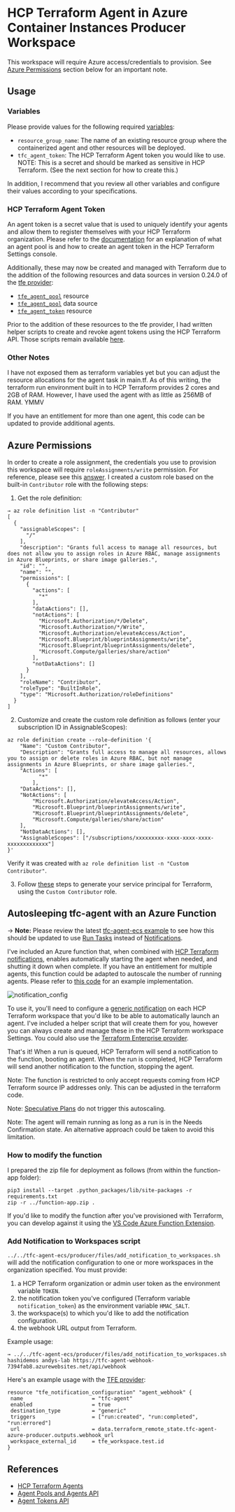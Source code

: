 # HCP Terraform Agent in Azure Container Instances Producer Workspace

This workspace will require Azure access/credentials to provision. See [Azure Permissions](README.md#azure-permissions) section below for an important note.

## Usage

### Variables
Please provide values for the following required [variables](https://developer.hashicorp.com/terraform/language/values/variables#assigning-values-to-root-module-variables):
* `resource_group_name`: The name of an existing resource group where the containerized agent and other resources will be deployed.
* `tfc_agent_token`: The HCP Terraform Agent token you would like to use. NOTE: This is a secret and should be marked as sensitive in HCP Terraform. (See the next section for how to create this.)

In addition, I recommend that you review all other variables and configure their values according to your specifications.

### HCP Terraform Agent Token
An agent token is a secret value that is used to uniquely identify your agents and allow them to register themselves with your HCP Terraform organization. Please refer to the [documentation](https://developer.hashicorp.com/terraform/cloud-docs/agents/agent-pools) for an explanation of what an agent pool is and how to create an agent token in the HCP Terraform Settings console.

Additionally, these may now be created and managed with Terraform due to the addition of the following resources and data sources in version 0.24.0 of the [tfe provider](https://registry.terraform.io/providers/hashicorp/tfe/latest):
* [`tfe_agent_pool`](https://registry.terraform.io/providers/hashicorp/tfe/latest/docs/resources/agent_pool) resource
* [`tfe_agent_pool`](https://registry.terraform.io/providers/hashicorp/tfe/latest/docs/data-sources/agent_pool) data source
* [`tfe_agent_token`](https://registry.terraform.io/providers/hashicorp/tfe/latest/docs/resources/agent_token) resource

Prior to the addition of these resources to the tfe provider, I had written helper scripts to create and revoke agent tokens using the HCP Terraform API. Those scripts remain available [here](../../tfc-agent-ecs/producer/files/README.md).

### Other Notes
I have not exposed them as terraform variables yet but you can adjust the resource allocations for the agent task in main.tf. As of this writing, the terraform run environment built in to HCP Terraform provides 2 cores and 2GB of RAM. However, I have used the agent with as little as 256MB of RAM. YMMV

If you have an entitlement for more than one agent, this code can be updated to provide additional agents.

## Azure Permissions
In order to create a role assignment, the credentials you use to provision this workspace will require `roleAssignments/write` permission. For reference, please see this [answer](https://docs.microsoft.com/en-us/answers/questions/287573/authorization-failed-when-when-writing-a-roleassig.html). I created a custom role based on the built-in `Contributor` role with the following steps:

1. Get the role definition:
```
→ az role definition list -n "Contributor"
[
  {
    "assignableScopes": [
      "/"
    ],
    "description": "Grants full access to manage all resources, but does not allow you to assign roles in Azure RBAC, manage assignments in Azure Blueprints, or share image galleries.",
    "id": "",
    "name": "",
    "permissions": [
      {
        "actions": [
          "*"
        ],
        "dataActions": [],
        "notActions": [
          "Microsoft.Authorization/*/Delete",
          "Microsoft.Authorization/*/Write",
          "Microsoft.Authorization/elevateAccess/Action",
          "Microsoft.Blueprint/blueprintAssignments/write",
          "Microsoft.Blueprint/blueprintAssignments/delete",
          "Microsoft.Compute/galleries/share/action"
        ],
        "notDataActions": []
      }
    ],
    "roleName": "Contributor",
    "roleType": "BuiltInRole",
    "type": "Microsoft.Authorization/roleDefinitions"
  }
]
```

2. Customize and create the custom role definition as follows (enter your subscription ID in AssignableScopes):
```
az role definition create --role-definition '{
    "Name": "Custom Contributor",
    "Description": "Grants full access to manage all resources, allows you to assign or delete roles in Azure RBAC, but not manage assignments in Azure Blueprints, or share image galleries.",
    "Actions": [
          "*"
        ],
    "DataActions": [],
    "NotActions": [
        "Microsoft.Authorization/elevateAccess/Action",
        "Microsoft.Blueprint/blueprintAssignments/write",
        "Microsoft.Blueprint/blueprintAssignments/delete",
        "Microsoft.Compute/galleries/share/action"
    ],
    "NotDataActions": [],
    "AssignableScopes": ["/subscriptions/xxxxxxxxx-xxxx-xxxx-xxxx-xxxxxxxxxxxxx"]
}'
```

Verify it was created with `az role definition list -n "Custom Contributor"`.

3. Follow [these](https://registry.terraform.io/providers/hashicorp/azurerm/latest/docs/guides/service_principal_client_secret#creating-a-service-principal) steps to generate your service principal for Terraform, using the `Custom Contributor` role.

## Autosleeping tfc-agent with an Azure Function

-> **Note:** Please review the latest [tfc-agent-ecs example](../../tfc-agent-ecs/producer/) to see how this should be updated to use [Run Tasks](https://developer.hashicorp.com/terraform/cloud-docs/workspaces/settings/run-tasks) instead of [Notifications](https://developer.hashicorp.com/terraform/cloud-docs/workspaces/settings/notifications).

I've included an Azure function that, when combined with [HCP Terraform notifications](https://developer.hashicorp.com/terraform/cloud-docs/workspaces/settings/notifications), enables automatically starting the agent when needed, and shutting it down when complete. If you have an entitlement for multiple agents, this function could be adapted to autoscale the number of running agents. Please refer to [this code](../../tfc-agent-ecs/producer/files/main.py) for an example implementation.

![notification_config](./files/notification_config.png)

To use it, you'll need to configure a [generic notification](https://developer.hashicorp.com/terraform/cloud-docs/workspaces/settings/notifications#creating-a-notification-configuration) on each HCP Terraform workspace that you'd like to be able to automatically launch an agent. I've included a helper script that will create them for you, however you can always create and manage these in the HCP Terraform workspace Settings. You could also use the [Terraform Enterprise provider](https://registry.terraform.io/providers/hashicorp/tfe/latest/docs).

That's it! When a run is queued, HCP Terraform will send a notification to the function, booting an agent. When the run is completed, HCP Terraform will send another notification to the function, stopping the agent.

Note: The function is restricted to only accept requests coming from HCP Terraform source IP addresses only. This can be adjusted in the terraform code.

Note: [Speculative Plans](https://developer.hashicorp.com/terraform/cloud-docs/run/remote-operations#speculative-plans) do not trigger this autoscaling.

Note: The agent will remain running as long as a run is in the Needs Confirmation state. An alternative approach could be taken to avoid this limitation.

### How to modify the function
I prepared the zip file for deployment as follows (from within the function-app folder):
```
pip3 install --target .python_packages/lib/site-packages -r requirements.txt
zip -r ../function-app.zip .
```

If you'd like to modify the function after you've provisioned with Terraform, you can develop against it using the [VS Code Azure Function Extension](https://docs.microsoft.com/en-us/azure/azure-functions/functions-develop-vs-code?tabs=python).

### Add Notification to Workspaces script

`../../tfc-agent-ecs/producer/files/add_notification_to_workspaces.sh` will add the notification configuration to one or more workspaces in the organization specified. You must provide:
1. a HCP Terraform organization or admin user token as the environment variable `TOKEN`.
2. the notification token you've configured (Terraform variable `notification_token`) as the environment variable `HMAC_SALT`.
3. the workspace(s) to which you'd like to add the notification configuration.
4. the webhook URL output from Terraform.

Example usage:
```
→ ../../tfc-agent-ecs/producer/files/add_notification_to_workspaces.sh hashidemos andys-lab https://tfc-agent-webhook-7394fab8.azurewebsites.net/api/webhook
```

Here's an example usage with the [TFE provider](https://registry.terraform.io/providers/hashicorp/tfe/latest/docs):
```
resource "tfe_notification_configuration" "agent_webhook" {
 name                      = "tfc-agent"
 enabled                   = true
 destination_type          = "generic"
 triggers                  = ["run:created", "run:completed", "run:errored"]
 url                       = data.terraform_remote_state.tfc-agent-azure-producer.outputs.webhook_url
 workspace_external_id     = tfe_workspace.test.id
}
```

## References
* [HCP Terraform Agents](https://developer.hashicorp.com/terraform/cloud-docs/agents)
* [Agent Pools and Agents API](https://developer.hashicorp.com/terraform/cloud-docs/api-docs/agents)
* [Agent Tokens API](https://developer.hashicorp.com/terraform/cloud-docs/api-docs/agent-tokens)
